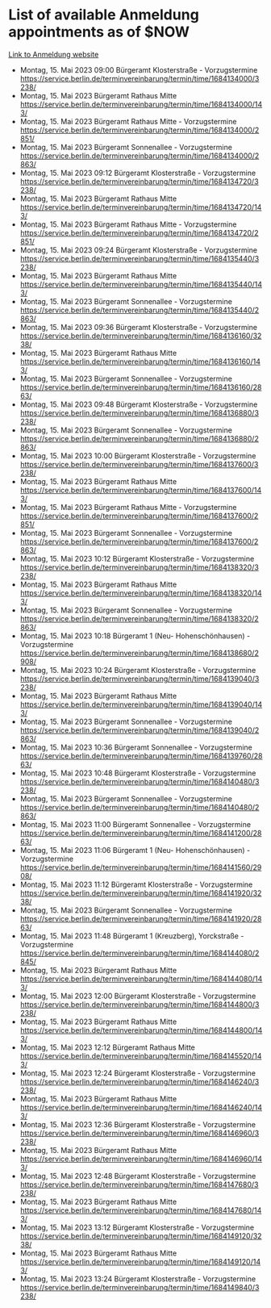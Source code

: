 # List of available Anmeldung appointments as of $NOW
[Link to Anmeldung website](https://service.berlin.de/terminvereinbarung/termin/tag.php?termin=1&anliegen[]=120686&dienstleisterlist=122210,122217,327316,122219,327312,122227,327314,122231,327346,122243,327348,122254,122252,329742,122260,329745,122262,329748,122271,327278,122273,327274,122277,327276,330436,122280,327294,122282,327290,122284,327292,122291,327270,122285,327266,122286,327264,122296,327268,150230,329760,122297,327286,122294,327284,122312,329763,122314,329775,122304,327330,122311,327334,122309,327332,317869,122281,327352,122279,329772,122283,122276,327324,122274,327326,122267,329766,122246,327318,122251,327320,122257,327322,122208,327298,122226,327300&herkunft=http%3A%2F%2Fservice.berlin.de%2Fdienstleistung%2F120686%2F)
- Montag, 15. Mai 2023 09:00 Bürgeramt Klosterstraße - Vorzugstermine https://service.berlin.de/terminvereinbarung/termin/time/1684134000/3238/
- Montag, 15. Mai 2023  Bürgeramt Rathaus Mitte https://service.berlin.de/terminvereinbarung/termin/time/1684134000/143/
- Montag, 15. Mai 2023  Bürgeramt Rathaus Mitte - Vorzugstermine https://service.berlin.de/terminvereinbarung/termin/time/1684134000/2851/
- Montag, 15. Mai 2023  Bürgeramt Sonnenallee - Vorzugstermine https://service.berlin.de/terminvereinbarung/termin/time/1684134000/2863/
- Montag, 15. Mai 2023 09:12 Bürgeramt Klosterstraße - Vorzugstermine https://service.berlin.de/terminvereinbarung/termin/time/1684134720/3238/
- Montag, 15. Mai 2023  Bürgeramt Rathaus Mitte https://service.berlin.de/terminvereinbarung/termin/time/1684134720/143/
- Montag, 15. Mai 2023  Bürgeramt Rathaus Mitte - Vorzugstermine https://service.berlin.de/terminvereinbarung/termin/time/1684134720/2851/
- Montag, 15. Mai 2023 09:24 Bürgeramt Klosterstraße - Vorzugstermine https://service.berlin.de/terminvereinbarung/termin/time/1684135440/3238/
- Montag, 15. Mai 2023  Bürgeramt Rathaus Mitte https://service.berlin.de/terminvereinbarung/termin/time/1684135440/143/
- Montag, 15. Mai 2023  Bürgeramt Sonnenallee - Vorzugstermine https://service.berlin.de/terminvereinbarung/termin/time/1684135440/2863/
- Montag, 15. Mai 2023 09:36 Bürgeramt Klosterstraße - Vorzugstermine https://service.berlin.de/terminvereinbarung/termin/time/1684136160/3238/
- Montag, 15. Mai 2023  Bürgeramt Rathaus Mitte https://service.berlin.de/terminvereinbarung/termin/time/1684136160/143/
- Montag, 15. Mai 2023  Bürgeramt Sonnenallee - Vorzugstermine https://service.berlin.de/terminvereinbarung/termin/time/1684136160/2863/
- Montag, 15. Mai 2023 09:48 Bürgeramt Klosterstraße - Vorzugstermine https://service.berlin.de/terminvereinbarung/termin/time/1684136880/3238/
- Montag, 15. Mai 2023  Bürgeramt Sonnenallee - Vorzugstermine https://service.berlin.de/terminvereinbarung/termin/time/1684136880/2863/
- Montag, 15. Mai 2023 10:00 Bürgeramt Klosterstraße - Vorzugstermine https://service.berlin.de/terminvereinbarung/termin/time/1684137600/3238/
- Montag, 15. Mai 2023  Bürgeramt Rathaus Mitte https://service.berlin.de/terminvereinbarung/termin/time/1684137600/143/
- Montag, 15. Mai 2023  Bürgeramt Rathaus Mitte - Vorzugstermine https://service.berlin.de/terminvereinbarung/termin/time/1684137600/2851/
- Montag, 15. Mai 2023  Bürgeramt Sonnenallee - Vorzugstermine https://service.berlin.de/terminvereinbarung/termin/time/1684137600/2863/
- Montag, 15. Mai 2023 10:12 Bürgeramt Klosterstraße - Vorzugstermine https://service.berlin.de/terminvereinbarung/termin/time/1684138320/3238/
- Montag, 15. Mai 2023  Bürgeramt Rathaus Mitte https://service.berlin.de/terminvereinbarung/termin/time/1684138320/143/
- Montag, 15. Mai 2023  Bürgeramt Sonnenallee - Vorzugstermine https://service.berlin.de/terminvereinbarung/termin/time/1684138320/2863/
- Montag, 15. Mai 2023 10:18 Bürgeramt 1 (Neu- Hohenschönhausen) - Vorzugstermine https://service.berlin.de/terminvereinbarung/termin/time/1684138680/2908/
- Montag, 15. Mai 2023 10:24 Bürgeramt Klosterstraße - Vorzugstermine https://service.berlin.de/terminvereinbarung/termin/time/1684139040/3238/
- Montag, 15. Mai 2023  Bürgeramt Rathaus Mitte https://service.berlin.de/terminvereinbarung/termin/time/1684139040/143/
- Montag, 15. Mai 2023  Bürgeramt Sonnenallee - Vorzugstermine https://service.berlin.de/terminvereinbarung/termin/time/1684139040/2863/
- Montag, 15. Mai 2023 10:36 Bürgeramt Sonnenallee - Vorzugstermine https://service.berlin.de/terminvereinbarung/termin/time/1684139760/2863/
- Montag, 15. Mai 2023 10:48 Bürgeramt Klosterstraße - Vorzugstermine https://service.berlin.de/terminvereinbarung/termin/time/1684140480/3238/
- Montag, 15. Mai 2023  Bürgeramt Sonnenallee - Vorzugstermine https://service.berlin.de/terminvereinbarung/termin/time/1684140480/2863/
- Montag, 15. Mai 2023 11:00 Bürgeramt Sonnenallee - Vorzugstermine https://service.berlin.de/terminvereinbarung/termin/time/1684141200/2863/
- Montag, 15. Mai 2023 11:06 Bürgeramt 1 (Neu- Hohenschönhausen) - Vorzugstermine https://service.berlin.de/terminvereinbarung/termin/time/1684141560/2908/
- Montag, 15. Mai 2023 11:12 Bürgeramt Klosterstraße - Vorzugstermine https://service.berlin.de/terminvereinbarung/termin/time/1684141920/3238/
- Montag, 15. Mai 2023  Bürgeramt Sonnenallee - Vorzugstermine https://service.berlin.de/terminvereinbarung/termin/time/1684141920/2863/
- Montag, 15. Mai 2023 11:48 Bürgeramt 1 (Kreuzberg), Yorckstraße - Vorzugstermine https://service.berlin.de/terminvereinbarung/termin/time/1684144080/2845/
- Montag, 15. Mai 2023  Bürgeramt Rathaus Mitte https://service.berlin.de/terminvereinbarung/termin/time/1684144080/143/
- Montag, 15. Mai 2023 12:00 Bürgeramt Klosterstraße - Vorzugstermine https://service.berlin.de/terminvereinbarung/termin/time/1684144800/3238/
- Montag, 15. Mai 2023  Bürgeramt Rathaus Mitte https://service.berlin.de/terminvereinbarung/termin/time/1684144800/143/
- Montag, 15. Mai 2023 12:12 Bürgeramt Rathaus Mitte https://service.berlin.de/terminvereinbarung/termin/time/1684145520/143/
- Montag, 15. Mai 2023 12:24 Bürgeramt Klosterstraße - Vorzugstermine https://service.berlin.de/terminvereinbarung/termin/time/1684146240/3238/
- Montag, 15. Mai 2023  Bürgeramt Rathaus Mitte https://service.berlin.de/terminvereinbarung/termin/time/1684146240/143/
- Montag, 15. Mai 2023 12:36 Bürgeramt Klosterstraße - Vorzugstermine https://service.berlin.de/terminvereinbarung/termin/time/1684146960/3238/
- Montag, 15. Mai 2023  Bürgeramt Rathaus Mitte https://service.berlin.de/terminvereinbarung/termin/time/1684146960/143/
- Montag, 15. Mai 2023 12:48 Bürgeramt Klosterstraße - Vorzugstermine https://service.berlin.de/terminvereinbarung/termin/time/1684147680/3238/
- Montag, 15. Mai 2023  Bürgeramt Rathaus Mitte https://service.berlin.de/terminvereinbarung/termin/time/1684147680/143/
- Montag, 15. Mai 2023 13:12 Bürgeramt Klosterstraße - Vorzugstermine https://service.berlin.de/terminvereinbarung/termin/time/1684149120/3238/
- Montag, 15. Mai 2023  Bürgeramt Rathaus Mitte https://service.berlin.de/terminvereinbarung/termin/time/1684149120/143/
- Montag, 15. Mai 2023 13:24 Bürgeramt Klosterstraße - Vorzugstermine https://service.berlin.de/terminvereinbarung/termin/time/1684149840/3238/
